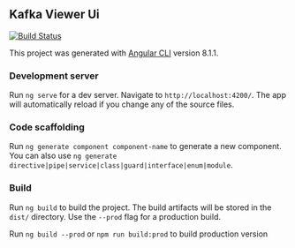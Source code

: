 ## Kafka Viewer Ui

[![Build Status](https://travis-ci.com/PertsevRoman/kv-frontend.svg?branch=develop)](https://travis-ci.com/PertsevRoman/kv-frontend)

This project was generated with [Angular CLI](https://github.com/angular/angular-cli) version 8.1.1.

### Development server

Run `ng serve` for a dev server. Navigate to `http://localhost:4200/`. The app will automatically reload if you change any of the source files. 

### Code scaffolding

Run `ng generate component component-name` to generate a new component. You can also use `ng generate directive|pipe|service|class|guard|interface|enum|module`.

### Build

Run `ng build` to build the project. The build artifacts will be stored in the `dist/` directory. Use the `--prod` flag for a production build.

Run `ng build --prod` or `npm run build:prod` to build production version
